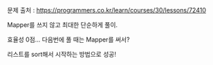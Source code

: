 문제 출처 : https://programmers.co.kr/learn/courses/30/lessons/72410

<!-- 1차 -->
Mapper를 쓰지 않고 최대한 단순하게 풀이.

효율성 0점...
다음번에 풀 때는 Mapper를 써서?

<!-- 2차 -->
리스트를 sort해서 시작하는 방법으로 성공!
